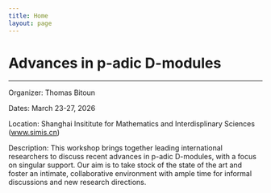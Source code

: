 ```yaml
---
title: Home
layout: page
---
```


# Advances in p-adic D-modules

---

Organizer: Thomas Bitoun

Dates: March 23-27, 2026

Location: Shanghai Insititute for Mathematics and Interdisplinary Sciences (www.simis.cn)

Description: This workshop brings together leading international researchers to discuss recent advances in p-adic D-modules, with a focus on singular support. Our aim is to take stock of the state of the art and foster an intimate, collaborative environment with ample time for informal discussions and new research directions. 
